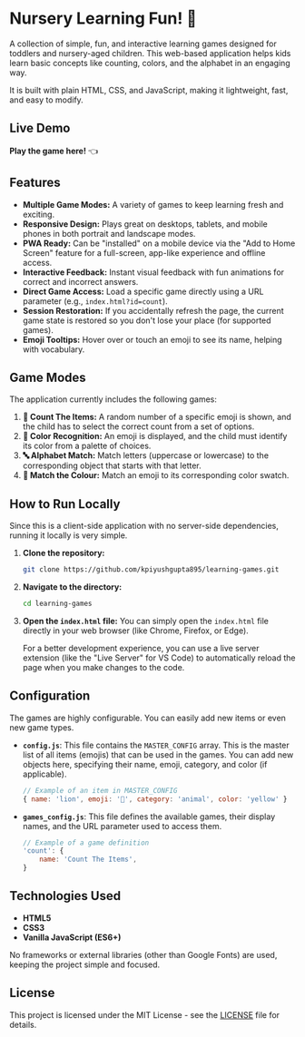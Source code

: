# Nursery Learning Fun! 🎉

A collection of simple, fun, and interactive learning games designed for toddlers and nursery-aged children. This web-based application helps kids learn basic concepts like counting, colors, and the alphabet in an engaging way.

It is built with plain HTML, CSS, and JavaScript, making it lightweight, fast, and easy to modify.

## Live Demo

**Play the game here!** 👈

## Features

-   **Multiple Game Modes:** A variety of games to keep learning fresh and exciting.
-   **Responsive Design:** Plays great on desktops, tablets, and mobile phones in both portrait and landscape modes.
-   **PWA Ready:** Can be "installed" on a mobile device via the "Add to Home Screen" feature for a full-screen, app-like experience and offline access.
-   **Interactive Feedback:** Instant visual feedback with fun animations for correct and incorrect answers.
-   **Direct Game Access:** Load a specific game directly using a URL parameter (e.g., `index.html?id=count`).
-   **Session Restoration:** If you accidentally refresh the page, the current game state is restored so you don't lose your place (for supported games).
-   **Emoji Tooltips:** Hover over or touch an emoji to see its name, helping with vocabulary.

## Game Modes

The application currently includes the following games:

1.  **🔢 Count The Items:** A random number of a specific emoji is shown, and the child has to select the correct count from a set of options.
2.  **🎨 Color Recognition:** An emoji is displayed, and the child must identify its color from a palette of choices.
3.  **🔤 Alphabet Match:** Match letters (uppercase or lowercase) to the corresponding object that starts with that letter.
4.  **🌈 Match the Colour:** Match an emoji to its corresponding color swatch.

## How to Run Locally

Since this is a client-side application with no server-side dependencies, running it locally is very simple.

1.  **Clone the repository:**
    ```bash
    git clone https://github.com/kpiyushgupta895/learning-games.git
    ```

2.  **Navigate to the directory:**
    ```bash
    cd learning-games
    ```

3.  **Open the `index.html` file:**
    You can simply open the `index.html` file directly in your web browser (like Chrome, Firefox, or Edge).

    For a better development experience, you can use a live server extension (like the "Live Server" for VS Code) to automatically reload the page when you make changes to the code.

## Configuration

The games are highly configurable. You can easily add new items or even new game types.

-   **`config.js`**: This file contains the `MASTER_CONFIG` array. This is the master list of all items (emojis) that can be used in the games. You can add new objects here, specifying their name, emoji, category, and color (if applicable).

    ```javascript
    // Example of an item in MASTER_CONFIG
    { name: 'lion', emoji: '🦁', category: 'animal', color: 'yellow' }
    ```

-   **`games_config.js`**: This file defines the available games, their display names, and the URL parameter used to access them.

    ```javascript
    // Example of a game definition
    'count': {
        name: 'Count The Items',
    }
    ```

## Technologies Used

-   **HTML5**
-   **CSS3**
-   **Vanilla JavaScript (ES6+)**

No frameworks or external libraries (other than Google Fonts) are used, keeping the project simple and focused.

## License

This project is licensed under the MIT License - see the [LICENSE](LICENSE) file for details.